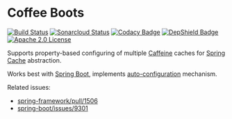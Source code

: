 # Coffee Boots

[![Build Status](https://travis-ci.org/stepio/spring-boot-multi-caffeine.svg?branch=master)](https://travis-ci.org/stepio/spring-boot-multi-caffeine)
[![Sonarcloud Status](https://sonarcloud.io/api/project_badges/measure?project=stepio_spring-boot-multi-caffeine&metric=alert_status)](https://sonarcloud.io/dashboard?id=stepio_spring-boot-multi-caffeine)
[![Codacy Badge](https://api.codacy.com/project/badge/Grade/5fadc77e83b64f7a87587f7138320747)](https://app.codacy.com/app/stepio/spring-boot-multi-caffeine?utm_source=github.com&utm_medium=referral&utm_content=stepio/spring-boot-multi-caffeine&utm_campaign=Badge_Grade_Dashboard)
[![DepShield Badge](https://depshield.sonatype.org/badges/stepio/spring-boot-multi-caffeine/depshield.svg)](https://depshield.github.io)
[![Apache 2.0 License](https://img.shields.io/badge/license-Apache%202-blue.svg)](https://www.apache.org/licenses/LICENSE-2.0.txt)

Supports property-based configuring of multiple [Caffeine](https://github.com/ben-manes/caffeine) caches for [Spring Cache](https://github.com/spring-projects/spring-framework/tree/master/spring-context/src/main/java/org/springframework/cache) abstraction.

Works best with [Spring Boot](https://github.com/spring-projects/spring-boot), implements [auto-configuration](https://github.com/stepio/coffee-boots/blob/master/src/main/java/io/github/stepio/cache/caffeine/CaffeineSpecSpringAutoConfiguration.java) mechanism.

Related issues:
-   [spring-framework/pull/1506](https://github.com/spring-projects/spring-framework/pull/1506)
-   [spring-boot/issues/9301](https://github.com/spring-projects/spring-boot/issues/9301)
